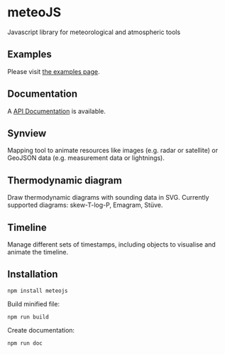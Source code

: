 # meteoJS
Javascript library for meteorological and atmospheric tools

## Examples
Please visit [the examples page](https://chird.github.io/meteoJS/examples/).

## Documentation

A [API Documentation](https://chird.github.io/meteoJS/doc/) is available.

## Synview
Mapping tool to animate resources like images (e.g. radar or satellite) or GeoJSON data (e.g. measurement data or lightnings).

## Thermodynamic diagram
Draw thermodynamic diagrams with sounding data in SVG. Currently supported diagrams: skew-T-log-P, Emagram, Stüve.

## Timeline
Manage different sets of timestamps, including objects to visualise and animate the timeline.

## Installation
    npm install meteojs

Build minified file:

    npm run build

Create documentation:

    npm run doc
